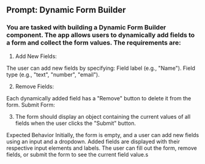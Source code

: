 ## Prompt: Dynamic Form Builder

### You are tasked with building a Dynamic Form Builder component. The app allows users to dynamically add fields to a form and collect the form values. The requirements are:

1. Add New Fields:

The user can add new fields by specifying:
Field label (e.g., "Name").
Field type (e.g., "text", "number", "email").

2. Remove Fields:

Each dynamically added field has a "Remove" button to delete it from the form.
Submit Form:

3. The form should display an object containing the current values of all fields when the user clicks the "Submit" button.

Expected Behavior
Initially, the form is empty, and a user can add new fields using an input and a dropdown.
Added fields are displayed with their respective input elements and labels.
The user can fill out the form, remove fields, or submit the form to see the current field value.s
